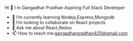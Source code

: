  Hi 👋 I m Gangadhar Pradhan
 Aspiring Full Stack Developer
- 🌱 I’m currently learning Nodejs,Express,Mongodb
- 👯 I’m looking to collaborate on React projects
- 💬 Ask me about React,Redux
- 📫 How to reach me:gangadharpradhan425@gmail.com

